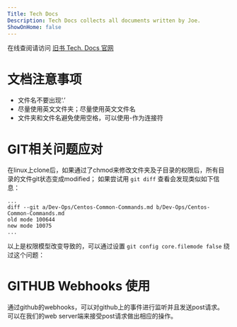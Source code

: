 ```yaml
---
Title: Tech Docs
Description: Tech Docs collects all documents written by Joe.
ShowOnHome: false
---
```

在线查阅请访问 [旧书 Tech. Docs 官网](http://tech.jiu-shu.com)
# 文档注意事项
- 文件名不要出现‘.’
- 尽量使用英文文件夹；尽量使用英文文件名
- 文件夹和文件名避免使用空格，可以使用-作为连接符

# GIT相关问题应对
在linux上clone后，如果通过了chmod来修改文件夹及子目录的权限后，所有目录的文件git状态变成modified； 如果尝试用 `git diff` 查看会发现类似如下信息：
```
...
diff --git a/Dev-Ops/Centos-Common-Commands.md b/Dev-Ops/Centos-Common-Commands.md
old mode 100644
new mode 10075
...
```
以上是权限模型改变导致的，可以通过设置 `git config core.filemode false` 绕过这个问题：

# GITHUB Webhooks 使用
通过github的webhooks，可以对github上的事件进行监听并且发送post请求。 可以在我们的web server端来接受post请求做出相应的操作。
